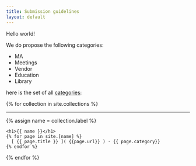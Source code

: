 ```yaml
---
title: Submission guidelines
layout: default
---
```


Hello world!

We do propose the following categories:
-  MA
-  Meetings
-  Vendor
-  Education
-  Library

here is the set of all [categories](google.com):

{% for collection in site.collections %}
***
  {% assign name = collection.label %}

    <h1>{{ name }}</h1>
    {% for page in site.[name] %}
      [ {{ page.title }} ]( {{page.url}} ) - {{ page.category}}
    {% endfor %}
    
{% endfor %}
